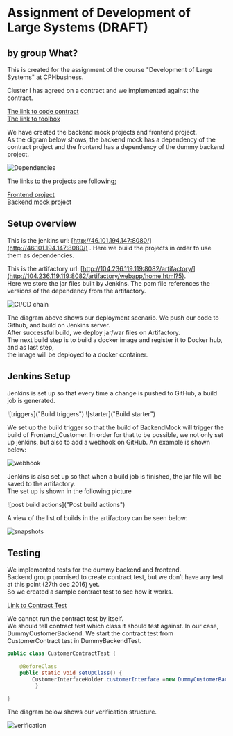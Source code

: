 #  Assignment of Development of Large Systems  (DRAFT)
## by group What?
  
This is created for the assignment of the course "Development of Large Systems" at CPHbusiness.  

Cluster I has agreed on a contract and we implemented against the contract.  

[The link to code contract](https://github.com/Legendslayer/FerryProjectContract)  
[The link to toolbox](https://github.com/tompet815/toolbox) 
  
We have created the backend mock projects and frontend project.  
As the digram below shows, the backend mock has a dependency of the contract project and the frontend has a dependency of the dummy backend project.  

![Dependencies](/images/Dependencies.png)

The links to the projects are following;  

[Frontend project](https://github.com/tompet815/frontend_customer)  
[Backend mock project](https://github.com/Madalina1994/BackendMockFerry)  


## Setup overview
  
This is the jenkins url: [http://46.101.194.147:8080/](http://46.101.194.147:8080/) .
Here we build the projects in order to use them as dependencies.  

This is the artifactory url: [http://104.236.119.119:8082/artifactory/](http://104.236.119.119:8082/artifactory/webapp/home.html?5).  
Here we store the jar files built by Jenkins. The pom file references the versions of the dependency from the artifactory.

![CI/CD chain](/images/CI.png)

The diagram above shows our deployment scenario. We push our code to Github, and build on Jenkins server.  
After successful build, we deploy jar/war files on Artifactory.  
The next build step is to build a docker image and register it to Docker hub, and as last step,  
the image will be deployed to a docker container.


## Jenkins Setup 
  
Jenkins is set up so that every time a change is pushed to GitHub, a build job is generated.

![triggers]("Build triggers")
![starter]("Build starter")
  
We set up the build trigger so that the build of BackendMock will trigger the build of Frontend_Customer.
In order for that to be possible, we not only set up jenkins, but also to add a webhook on GitHub. An example is shown below:
  
![webhook]("Webhook")
  
Jenkins is also set up so that when a build job is finished, the jar file will be saved to the artifactory.  
The set up is shown in the following picture  

![post build actions]("Post build actions")

A view of the list of builds in the artifactory can be seen below:  
  
![snapshots]("snapshots")
  
## Testing  

We implemented tests for the dummy backend and frontend.  
Backend group promised to create contract test, but we don’t have any test at this point (27th dec 2016) yet.  
So we created a sample contract test to see how it works.  

[Link to Contract Test](https://github.com/tompet815/ContractTest_JustForTrial)

We cannot run the contract test by itself.  
We should tell contract test which class it should test against. In our case, DummyCustomerBackend. 
We start the contract test from CustomerContract test in DummyBackendTest. 

```java
public class CustomerContractTest {    
    
    @BeforeClass
    public static void setUpClass() {
        CustomerInterfaceHolder.customerInterface =new DummyCustomerBackend();
         }   
   
}
```
The diagram below shows our verification structure.

![verification](/images/Verification.png)

